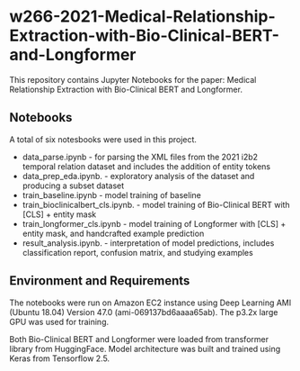 # w266-2021-Medical-Relationship-Extraction-with-Bio-Clinical-BERT-and-Longformer

This repository contains Jupyter Notebooks for the paper: Medical Relationship Extraction with Bio-Clinical BERT and Longformer.

## Notebooks
A total of six notesbooks were used in this project. 

* data_parse.ipynb                   - for parsing the XML files from the 2021 i2b2 temporal relation dataset and includes the addition of entity tokens
* data_prep_eda.ipynb.               - exploratory analysis of the dataset and producing a subset dataset
* train_baseline.ipynb               - model training of baseline 
* train_bioclinicalbert_cls.ipynb.   - model training of Bio-Clinical BERT with [CLS] + entity mask
* train_longformer_cls.ipynb         - model training of Longformer with [CLS] + entity mask, and handcrafted example prediction
* result_analysis.ipynb.             - interpretation of model predictions, includes classification report, confusion matrix, and studying examples


## Environment and Requirements
The notebooks were run on Amazon EC2 instance using Deep Learning AMI (Ubuntu 18.04) Version 47.0 (ami-069137bd6aaaa65ab).  The p3.2x large GPU was used for training.

Both Bio-Clinical BERT and Longformer were loaded from transformer library from HuggingFace.  Model architecture was built and trained using Keras from Tensorflow 2.5.







